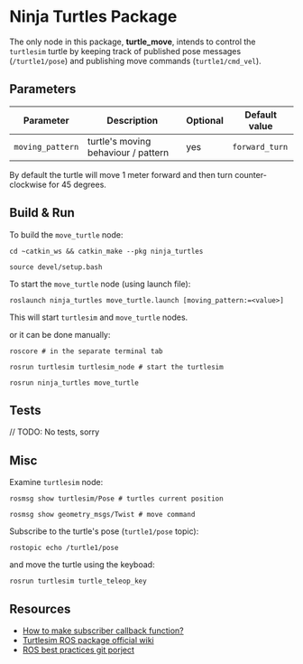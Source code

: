 # Ninja Turtles Package

The only node in this package, **turtle_move**, intends to control the `turtlesim` turtle by keeping track of published pose messages (`/turtle1/pose`) and publishing move commands (`turtle1/cmd_vel`).

## Parameters

| Parameter     | Description   |    Optional   |  Default value |
| ------------- | ------------- | ------------- | -------------- |
| `moving_pattern` | turtle's moving behaviour / pattern | yes | `forward_turn` |

By default the turtle will move 1 meter forward and then turn counter-clockwise for 45 degrees.

## Build & Run

To build the `move_turtle` node:
```shell
cd ~catkin_ws && catkin_make --pkg ninja_turtles

source devel/setup.bash
```
To start the `move_turtle` node (using launch file):
```shell
roslaunch ninja_turtles move_turtle.launch [moving_pattern:=<value>]
```
This will start `turtlesim` and `move_turtle` nodes.

or it can be done manually:
```shell
roscore # in the separate terminal tab

rosrun turtlesim turtlesim_node # start the turtlesim

rosrun ninja_turtles move_turtle
```
## Tests
// TODO: No tests, sorry

## Misc

Examine `turtlesim` node:
```shell
rosmsg show turtlesim/Pose # turtles current position

rosmsg show geometry_msgs/Twist # move command
```

Subscribe to the turtle's pose (`turtle1/pose` topic):
```shell
rostopic echo /turtle1/pose
```

and move the turtle using the keyboad:
```shell
rosrun turtlesim turtle_teleop_key
```

## Resources
- [How to make subscriber callback function?](https://answers.ros.org/question/63991/how-to-make-callback-function-called-by-several-subscriber/?answer=63998#post-id-63998)
- [Turtlesim ROS package official wiki](http://wiki.ros.org/turtlesim)
- [ROS best practices git porject](https://github.com/leggedrobotics/ros_best_practices)
